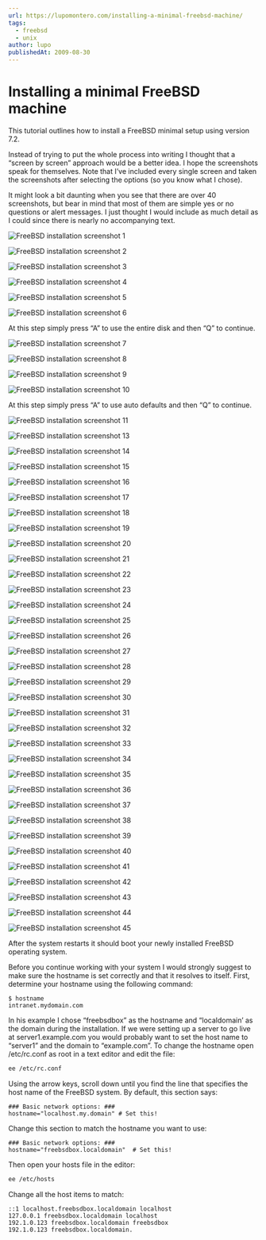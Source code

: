 ```yaml
---
url: https://lupomontero.com/installing-a-minimal-freebsd-machine/
tags:
  - freebsd
  - unix
author: lupo
publishedAt: 2009-08-30
---
```


# Installing a minimal FreeBSD machine

This tutorial outlines how to install a FreeBSD minimal setup using version 7.2.

Instead of trying to put the whole process into writing I thought that a “screen
by screen” approach would be a better idea. I hope the screenshots speak for
themselves. Note that I’ve included every single screen and taken the
screenshots after selecting the options (so you know what I chose).

It might look a bit daunting when you see that there are over 40 screenshots,
but bear in mind that most of them are simple yes or no questions or alert
messages. I just thought I would include as much detail as I could since there
is nearly no accompanying text.

![FreeBSD installation screenshot 1](https://user-images.githubusercontent.com/110297/38501618-15ed7782-3bd3-11e8-9d55-41e197803017.png)

![FreeBSD installation screenshot 2](https://user-images.githubusercontent.com/110297/38501619-160f5d34-3bd3-11e8-9295-9e464d3d108b.png)

![FreeBSD installation screenshot 3](https://user-images.githubusercontent.com/110297/38501620-1630d720-3bd3-11e8-840d-b0bd5e0efc49.png)

![FreeBSD installation screenshot 4](https://user-images.githubusercontent.com/110297/38501621-1652bdae-3bd3-11e8-8aad-de6b4ddd7b07.png)

![FreeBSD installation screenshot 5](https://user-images.githubusercontent.com/110297/38501624-1672edb8-3bd3-11e8-8003-8fd9f8551efd.png)

![FreeBSD installation screenshot 6](https://user-images.githubusercontent.com/110297/38501625-1692e1a4-3bd3-11e8-90e0-0673d7a2555e.png)

At this step simply press “A” to use the entire disk and then “Q” to continue.

![FreeBSD installation screenshot 7](https://user-images.githubusercontent.com/110297/38501626-16b7faf2-3bd3-11e8-83c0-1f896f57632f.png)

![FreeBSD installation screenshot 8](https://user-images.githubusercontent.com/110297/38501627-16debdb8-3bd3-11e8-8730-5ec95f40d005.png)

![FreeBSD installation screenshot 9](https://user-images.githubusercontent.com/110297/38501628-17014496-3bd3-11e8-8529-d6fe28ca4218.png)

![FreeBSD installation screenshot 10](https://user-images.githubusercontent.com/110297/38501629-17254da0-3bd3-11e8-895d-4c6ebbde9cf2.png)

At this step simply press “A” to use auto defaults and then “Q” to continue.

![FreeBSD installation screenshot 11](https://user-images.githubusercontent.com/110297/38501630-174e03a8-3bd3-11e8-9c92-e769ce8e0952.png)

![FreeBSD installation screenshot 13](https://user-images.githubusercontent.com/110297/38501631-1770e878-3bd3-11e8-8f8e-f684c92f0fb5.png)

![FreeBSD installation screenshot 14](https://user-images.githubusercontent.com/110297/38501632-17971458-3bd3-11e8-828d-2ed5625a8737.png)

![FreeBSD installation screenshot 15](https://user-images.githubusercontent.com/110297/38501633-17bb6aa6-3bd3-11e8-80bc-d0e3468adcbb.png)

![FreeBSD installation screenshot 16](https://user-images.githubusercontent.com/110297/38501634-17dedef0-3bd3-11e8-8d31-f238bb7421fd.png)

![FreeBSD installation screenshot 17](https://user-images.githubusercontent.com/110297/38501635-180be12a-3bd3-11e8-93aa-9e41636c34f9.png)

![FreeBSD installation screenshot 18](https://user-images.githubusercontent.com/110297/38501636-182ef782-3bd3-11e8-9da0-d62fcbe1d89e.png)

![FreeBSD installation screenshot 19](https://user-images.githubusercontent.com/110297/38501637-18517e88-3bd3-11e8-913f-61559d77bfda.png)

![FreeBSD installation screenshot 20](https://user-images.githubusercontent.com/110297/38501638-188215ac-3bd3-11e8-9e93-34d8effd3d22.png)

![FreeBSD installation screenshot 21](https://user-images.githubusercontent.com/110297/38501639-18a4aa22-3bd3-11e8-8635-8d5ee36a36f2.png)

![FreeBSD installation screenshot 22](https://user-images.githubusercontent.com/110297/38501640-18be450e-3bd3-11e8-9c83-d538041af3eb.png)

![FreeBSD installation screenshot 23](https://user-images.githubusercontent.com/110297/38501641-18e8f402-3bd3-11e8-97ad-d6a761817d77.png)

![FreeBSD installation screenshot 24](https://user-images.githubusercontent.com/110297/38501642-19054512-3bd3-11e8-9a71-026ceff01d0e.png)

![FreeBSD installation screenshot 25](https://user-images.githubusercontent.com/110297/38501643-192bd678-3bd3-11e8-8148-f2177c7d8df6.png)

![FreeBSD installation screenshot 26](https://user-images.githubusercontent.com/110297/38501644-194f649e-3bd3-11e8-8848-c96a55db13af.png)

![FreeBSD installation screenshot 27](https://user-images.githubusercontent.com/110297/38501645-19734c38-3bd3-11e8-9039-3cd57ca6be15.png)

![FreeBSD installation screenshot 28](https://user-images.githubusercontent.com/110297/38501646-19974674-3bd3-11e8-9c2c-43309762fa06.png)

![FreeBSD installation screenshot 29](https://user-images.githubusercontent.com/110297/38501647-19ba8fd0-3bd3-11e8-9793-2aad5d2b3f5d.png)

![FreeBSD installation screenshot 30](https://user-images.githubusercontent.com/110297/38501649-19e1ad72-3bd3-11e8-90a7-924769ab3bcf.png)

![FreeBSD installation screenshot 31](https://user-images.githubusercontent.com/110297/38501650-1a0aa948-3bd3-11e8-8a9d-1a22a23ae30e.png)

![FreeBSD installation screenshot 32](https://user-images.githubusercontent.com/110297/38501651-1a2f7f16-3bd3-11e8-995c-6259fac3a19b.png)

![FreeBSD installation screenshot 33](https://user-images.githubusercontent.com/110297/38501652-1a6138ee-3bd3-11e8-9e7f-c726d8be9db7.png)

![FreeBSD installation screenshot 34](https://user-images.githubusercontent.com/110297/38501653-1a8a7312-3bd3-11e8-85e6-31c56dfbc929.png)

![FreeBSD installation screenshot 35](https://user-images.githubusercontent.com/110297/38501654-1ab17c6e-3bd3-11e8-89da-803aa900d9bc.png)

![FreeBSD installation screenshot 36](https://user-images.githubusercontent.com/110297/38501655-1ad5fdfa-3bd3-11e8-9490-5577fef134a9.png)

![FreeBSD installation screenshot 37](https://user-images.githubusercontent.com/110297/38501656-1afa4c32-3bd3-11e8-9295-f121d1c5177e.png)

![FreeBSD installation screenshot 38](https://user-images.githubusercontent.com/110297/38501657-1b2142d8-3bd3-11e8-909a-e23b153333a5.png)

![FreeBSD installation screenshot 39](https://user-images.githubusercontent.com/110297/38501658-1b46f294-3bd3-11e8-8b9c-467a2f3ee74e.png)

![FreeBSD installation screenshot 40](https://user-images.githubusercontent.com/110297/38501659-1b6a2cfa-3bd3-11e8-9232-132b9fc9f66c.png)

![FreeBSD installation screenshot 41](https://user-images.githubusercontent.com/110297/38501660-1b8eb50c-3bd3-11e8-9241-6ba7ac90b490.png)

![FreeBSD installation screenshot 42](https://user-images.githubusercontent.com/110297/38501662-1bbfd6dc-3bd3-11e8-9255-ecf42ab69171.png)

![FreeBSD installation screenshot 43](https://user-images.githubusercontent.com/110297/38501663-1beb65e0-3bd3-11e8-9560-8048476fa19d.png)

![FreeBSD installation screenshot 44](https://user-images.githubusercontent.com/110297/38501664-1c0f3cc2-3bd3-11e8-81f9-5075d2c0d8ac.png)

![FreeBSD installation screenshot 45](https://user-images.githubusercontent.com/110297/38501665-1c37d75e-3bd3-11e8-92cd-621ddaa59053.png)

After the system restarts it should boot your newly installed FreeBSD operating
system.

Before you continue working with your system I would strongly suggest to make
sure the hostname is set correctly and that it resolves to itself. First,
determine your hostname using the following command:

```
$ hostname
intranet.mydomain.com
```

In his example I chose “freebsdbox” as the hostname and “localdomain’ as the
domain during the installation. If we were setting up a server to go live at
server1.example.com you would probably want to set the host name to “server1”
and the domain to “example.com”. To change the hostname open /etc/rc.conf as
root in a text editor and edit the file:

```sh
ee /etc/rc.conf
```

Using the arrow keys, scroll down until you find the line that specifies the
host name of the FreeBSD system. By default, this section says:

```
### Basic network options: ###
hostname="localhost.my.domain" # Set this!
```

Change this section to match the hostname you want to use:

```
### Basic network options: ###
hostname="freebsdbox.localdomain"  # Set this!
```

Then open your hosts file in the editor:

```sh
ee /etc/hosts
```

Change all the host items to match:

```
::1 localhost.freebsdbox.localdomain localhost
127.0.0.1 freebsdbox.localdomain localhost
192.1.0.123 freebsdbox.localdomain freebsdbox
192.1.0.123 freebsdbox.localdomain.
```
